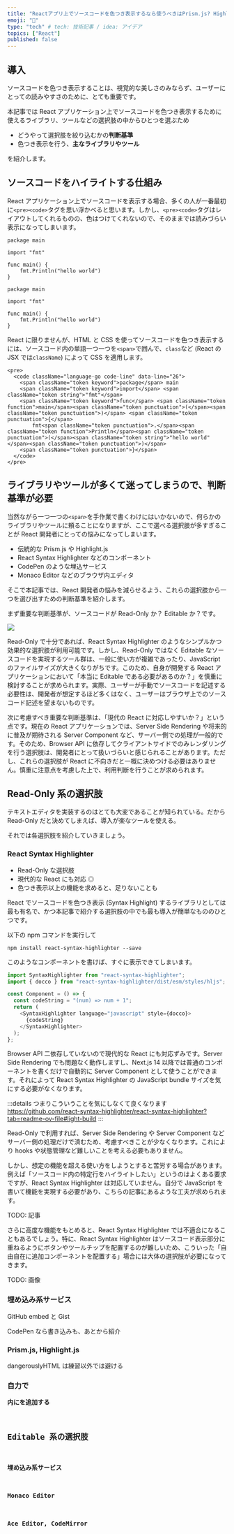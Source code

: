 ```yaml
---
title: "Reactアプリ上でソースコードを色つき表示するなら使うべきはPrism.js? Highlight.js? Monaco? それとも？"
emoji: "🐷"
type: "tech" # tech: 技術記事 / idea: アイデア
topics: ["React"]
published: false
---
```


## 導入

ソースコードを色つき表示することは、視覚的な美しさのみならず、ユーザーにとっての読みやすさのために、とても重要です。

本記事では React アプリケーション上でソースコードを色つき表示するために使えるライブラリ、ツールなどの選択肢の中からひとつを選ぶため

- どうやって選択肢を絞り込むかの**判断基準**
- 色つき表示を行う、**主なライブラリやツール**

を紹介します。

## ソースコードをハイライトする仕組み

React アプリケーション上でソースコードを表示する場合、多くの人が一番最初に`<pre><code>`タグを思い浮かべると思います。しかし、`<pre><code>`タグはレイアウトしてくれるものの、色はつけてくれないので、そのままでは読みづらい表示になってしまいます。

```:色なし、<pre><code>だけで表示したGo言語のhello world
package main

import "fmt"

func main() {
    fmt.Println("hello world")
}
```

```go:色つきとの比較
package main

import "fmt"

func main() {
    fmt.Println("hello world")
}
```

React に限りませんが、HTML と CSS を使ってソースコードを色つき表示するには、ソースコード内の単語一つ一つを`<span>`で囲んで、`class`など (React の JSX では`className`) によって CSS を適用します。

```html:HTMLとCSSでハイライトするためには<span>で囲む
<pre>
  <code className="language-go code-line" data-line="26">
    <span className="token keyword">package</span> main
    <span className="token keyword">import</span> <span className="token string">"fmt"</span>
    <span className="token keyword">func</span> <span className="token function">main</span><span className="token punctuation">(</span><span className="token punctuation">)</span> <span className="token punctuation">{</span>
        fmt<span className="token punctuation">.</span><span className="token function">Println</span><span className="token punctuation">(</span><span className="token string">"hello world"</span><span className="token punctuation">)</span>
    <span className="token punctuation">}</span>
  </code>
</pre>
```

## ライブラリやツールが多くて迷ってしまうので、判断基準が必要

当然ながら一つ一つの`<span>`を手作業で書くわけにはいかないので、何らかのライブラリやツールに頼ることになりますが、ここで選べる選択肢が多すぎることが React 開発者にとっての悩みになってしまいます。

- 伝統的な Prism.js や Highlight.js
- React Syntax Highlighter などのコンポーネント
- CodePen のような埋込サービス
- Monaco Editor などのブラウザ内エディタ

そこで本記事では、React 開発者の悩みを減らせるよう、これらの選択肢から一つを選び出すための判断基準を紹介します。

まず重要な判断基準が、ソースコードが Read-Only か？ Editable か？です。

![](https://storage.googleapis.com/zenn-user-upload/d80fc29e4dad-20240926.jpg)

Read-Only で十分であれば、React Syntax Highlighter のようなシンプルかつ効果的な選択肢が利用可能です。しかし、Read-Only ではなく Editable なソースコードを実現するツール群は、一般に使い方が複雑であったり、JavaScript のファイルサイズが大きくなりがちです。このため、自身が開発する React アプリケーションにおいて「本当に Editable である必要があるのか？」を慎重に検討することが求められます。実際、ユーザーが手動でソースコードを記述する必要性は、開発者が想定するほど多くはなく、ユーザーはブラウザ上でのソースコード記述を望まないものです。

次に考慮すべき重要な判断基準は、「現代の React に対応しやすいか？」という点です。現在の React アプリケーションでは、Server Side Rendering や将来的に普及が期待される Server Component など、サーバー側での処理が一般的です。そのため、Browser API に依存してクライアントサイドでのみレンダリングを行う選択肢は、開発者にとって扱いづらいと感じられることがあります。ただし、これらの選択肢が React に不向きだと一概に決めつける必要はありません。慎重に注意点を考慮した上で、利用判断を行うことが求められます。

## Read-Only 系の選択肢

テキストエディタを実装するのはとても大変であることが知られている。だから Read-Only だと決めてしまえば、導入が楽なツールを使える。

それでは各選択肢を紹介していきましょう。

### React Syntax Highlighter

- Read-Only な選択肢
- 現代的な React にも対応 ◎
- 色つき表示以上の機能を求めると、足りないことも

React でソースコードを色つき表示 (Syntax Highlight) するライブラリとしては最も有名で、かつ本記事で紹介する選択肢の中でも最も導入が簡単なもののひとつです。

以下の npm コマンドを実行して

```
npm install react-syntax-highlighter --save
```

このようなコンポーネントを書けば、すぐに表示できてしまいます。

```js
import SyntaxHighlighter from "react-syntax-highlighter";
import { docco } from "react-syntax-highlighter/dist/esm/styles/hljs";

const Component = () => {
  const codeString = "(num) => num + 1";
  return (
    <SyntaxHighlighter language="javascript" style={docco}>
      {codeString}
    </SyntaxHighlighter>
  );
};
```

Browser API 二依存していないので現代的な React にも対応ずみです。Server Side Rendering でも問題なく動作しますし、Next.js 14 以降では普通のコンポーネントを書くだけで自動的に Server Component として使うことができます。それによって React Syntax Highlighter の JavaScript bundle サイズを気にする必要がなくなります。

:::details つまりこういうことを気にしなくて良くなります
https://github.com/react-syntax-highlighter/react-syntax-highlighter?tab=readme-ov-file#light-build
:::

Read-Only で利用すれば、Server Side Rendering や Server Component などサーバー側の処理だけで済むため、考慮すべきことが少なくなります。これにより hooks や状態管理など難しいことを考える必要もありません。

しかし、想定の機能を超える使い方をしようとすると苦労する場合があります。例えば「ソースコード内の特定行をハイライトしたい」というのはよくある要求ですが、React Syntax Highlighter は対応していません。自分で JavaScript を書いて機能を実現する必要があり、こちらの記事にあるような工夫が求められます。

TODO: 記事

さらに高度な機能をもとめると、React Syntax Highlighter では不適合になることもあるでしょう。特に、React Syntax Highlighter はソースコード表示部分に重ねるようにボタンやツールチップを配置するのが難しいため、こういった「自由自在に追加コンポーネントを配置する」場合には大体の選択肢が必要になってきます。

TODO: 画像

### 埋め込み系サービス

GitHub embed と Gist

CodePen なら書き込みも、あとから紹介

### Prism.js, Highlight.js

dangerouslyHTML は練習以外では避ける

### 自力で<pre><code>内に<span>を追加する

## Editable 系の選択肢

### 埋め込み系サービス

### Monaco Editor

### Ace Editor, CodeMirror
